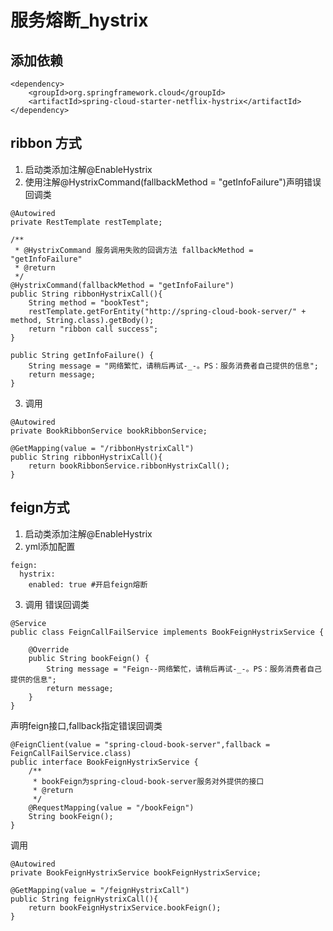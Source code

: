 # 服务熔断_hystrix
## 添加依赖
```
<dependency>
    <groupId>org.springframework.cloud</groupId>
    <artifactId>spring-cloud-starter-netflix-hystrix</artifactId>
</dependency>
```
## ribbon 方式
1. 启动类添加注解@EnableHystrix 
2. 使用注解@HystrixCommand(fallbackMethod = "getInfoFailure")声明错误回调类
```
@Autowired
private RestTemplate restTemplate;

/**
 * @HystrixCommand 服务调用失败的回调方法 fallbackMethod = "getInfoFailure"
 * @return
 */
@HystrixCommand(fallbackMethod = "getInfoFailure")
public String ribbonHystrixCall(){
    String method = "bookTest";
    restTemplate.getForEntity("http://spring-cloud-book-server/" + method, String.class).getBody();
    return "ribbon call success";
}

public String getInfoFailure() {
    String message = "网络繁忙，请稍后再试-_-。PS：服务消费者自己提供的信息";
    return message;
}
```
3. 调用
```
@Autowired
private BookRibbonService bookRibbonService;

@GetMapping(value = "/ribbonHystrixCall")
public String ribbonHystrixCall(){
    return bookRibbonService.ribbonHystrixCall();
}
```



## feign方式
1. 启动类添加注解@EnableHystrix 
2. yml添加配置
```
feign:
  hystrix:
    enabled: true #开启feign熔断
```
3. 调用
错误回调类
```
@Service
public class FeignCallFailService implements BookFeignHystrixService {

    @Override
    public String bookFeign() {
        String message = "Feign--网络繁忙，请稍后再试-_-。PS：服务消费者自己提供的信息";
        return message;
    }
}
```
声明feign接口,fallback指定错误回调类
```
@FeignClient(value = "spring-cloud-book-server",fallback = FeignCallFailService.class)
public interface BookFeignHystrixService {
    /**
     * bookFeign为spring-cloud-book-server服务对外提供的接口
     * @return
     */
    @RequestMapping(value = "/bookFeign")
    String bookFeign();
}
```
调用
```
@Autowired
private BookFeignHystrixService bookFeignHystrixService;

@GetMapping(value = "/feignHystrixCall")
public String feignHystrixCall(){
    return bookFeignHystrixService.bookFeign();
}
```

